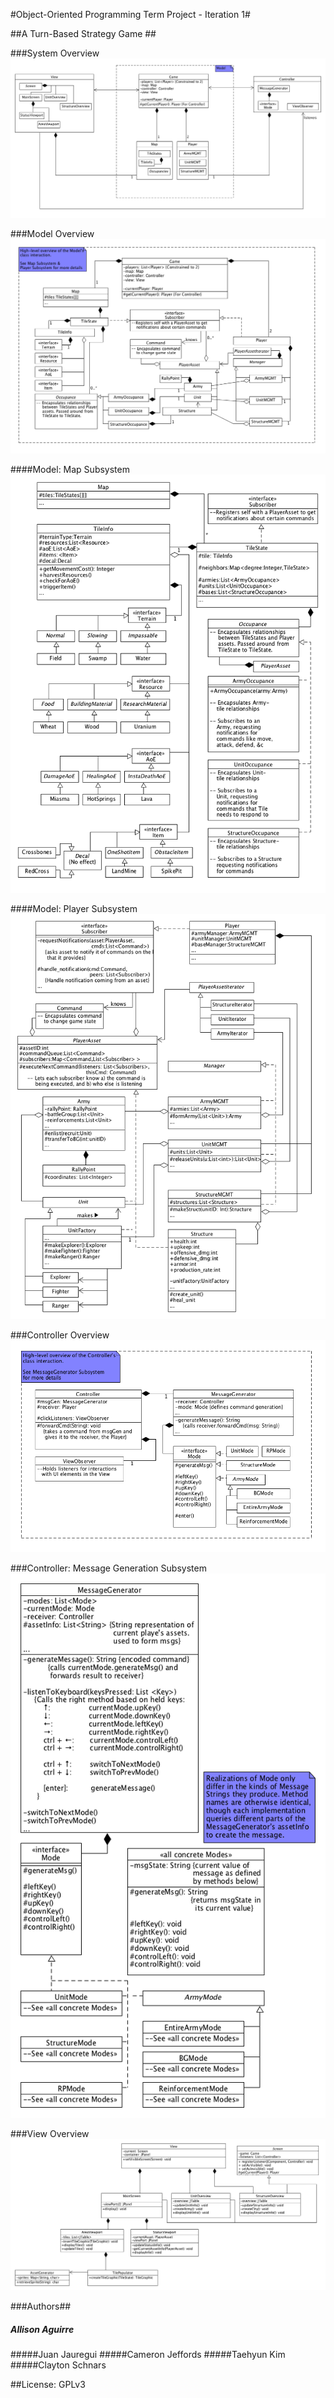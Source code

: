 #Object-Oriented Programming Term Project - Iteration 1#

##A Turn-Based Strategy Game ##

###System Overview
![System Overview][System Overview]

###Model Overview
![Model Overview][Model Overview]

####Model: Map Subsystem
![Model: Map Subsystem][Model: Map Subsystem]

####Model: Player Subsystem
![Model: Player Subsystem][Model: Player Subsystem]

###Controller Overview
![Controller Overview][Controller Overview]

###Controller: Message Generation Subsystem
![Controller: Message Generation Subsystem][Controller: Message Generation Subsystem]

###View Overview
![View Overview][View Overview]

###Authors##
##### Allison Aguirre
#####Juan Jauregui
#####Cameron Jeffords
#####Taehyun Kim
#####Clayton Schnars

##License: GPLv3



[System Overview]: https://github.com/Team-Fourtran/OOPIter1/blob/master/iteration1/docs/System%20Overview.png?raw=true "System Overview"

[Model Overview]: https://github.com/Team-Fourtran/OOPIter1/blob/master/iteration1/docs/Model%20Overview.png?raw=true "Model Overview"

[Model: Map Subsystem]: https://github.com/Team-Fourtran/OOPIter1/blob/master/iteration1/docs/Model%20-%20MapSubsystem.png?raw=true "Map Subsystem"
[Model: Player Subsystem]: https://github.com/Team-Fourtran/OOPIter1/blob/master/iteration1/docs/Model%20-%20PlayerSubsystem.png?raw=true "Player Subsystem"

[Controller Overview]: https://github.com/Team-Fourtran/OOPIter1/blob/master/iteration1/docs/Controller%20Overview.png?raw=true "Controller Overview"

[Controller: Message Generation Subsystem]: https://github.com/Team-Fourtran/OOPIter1/blob/master/iteration1/docs/Controller%20-%20MessageGenerator%20Subsystem.png?raw=true "Message Subsystem"

[View Overview]: https://github.com/Team-Fourtran/OOPIter1/blob/master/iteration1/docs/View%20Overview.png?raw=true "View Overview"
